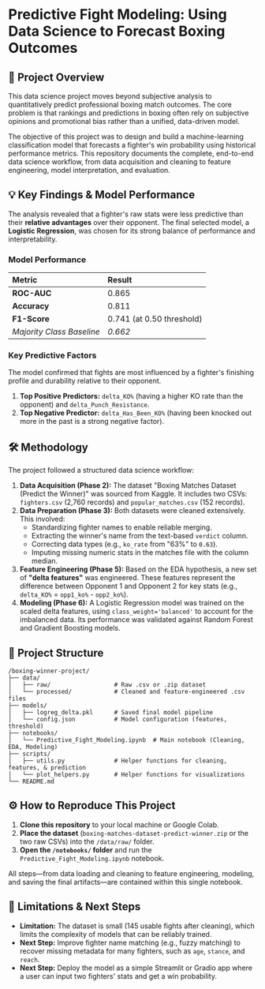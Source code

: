 # Predictive Fight Modeling: Using Data Science to Forecast Boxing Outcomes

## 🚀 Project Overview

This data science project moves beyond subjective analysis to quantitatively predict professional boxing match outcomes. The core problem is that rankings and predictions in boxing often rely on subjective opinions and promotional bias rather than a unified, data-driven model.

The objective of this project was to design and build a machine-learning classification model that forecasts a fighter's win probability using historical performance metrics. This repository documents the complete, end-to-end data science workflow, from data acquisition and cleaning to feature engineering, model interpretation, and evaluation.

## 💡 Key Findings & Model Performance

The analysis revealed that a fighter's raw stats were less predictive than their **relative advantages** over their opponent. The final selected model, a **Logistic Regression**, was chosen for its strong balance of performance and interpretability.

### Model Performance

| Metric | Result |
| :--- | :--- |
| **ROC-AUC** | 0.865 |
| **Accuracy** | 0.811|
| **F1-Score** | 0.741 (at 0.50 threshold)|
| *Majority Class Baseline* | *0.662* |

### Key Predictive Factors

The model confirmed that fights are most influenced by a fighter's finishing profile and durability relative to their opponent.

1.  **Top Positive Predictors:** `delta_KO%` (having a higher KO rate than the opponent) and `delta_Punch_Resistance`.
2.  **Top Negative Predictor:** `delta_Has_Been_KO%` (having been knocked out more in the past is a strong negative factor).

## 🛠️ Methodology

The project followed a structured data science workflow:

1.  **Data Acquisition (Phase 2):** The dataset "Boxing Matches Dataset (Predict the Winner)" was sourced from Kaggle. It includes two CSVs: `fighters.csv` (2,760 records) and `popular_matches.csv` (152 records).
2.  **Data Preparation (Phase 3):** Both datasets were cleaned extensively. This involved:
    * Standardizing fighter names to enable reliable merging.
    * Extracting the winner's name from the text-based `verdict` column.
    * Correcting data types (e.g., `ko_rate` from "63%" to `0.63`).
    * Imputing missing numeric stats in the matches file with the column median.
3.  **Feature Engineering (Phase 5):** Based on the EDA hypothesis, a new set of **"delta features"** was engineered. These features represent the difference between Opponent 1 and Opponent 2 for key stats (e.g., `delta_KO%` = `opp1_ko%` - `opp2_ko%`).
4.  **Modeling (Phase 6):** A Logistic Regression model was trained on the scaled delta features, using `class_weight='balanced'` to account for the imbalanced data. Its performance was validated against Random Forest and Gradient Boosting models.

## 📂 Project Structure
```
/boxing-winner-project/
├── data/
│   ├── raw/                  # Raw .csv or .zip dataset
│   └── processed/            # Cleaned and feature-engineered .csv files
├── models/
│   ├── logreg_delta.pkl      # Saved final model pipeline
│   └── config.json           # Model configuration (features, threshold)
├── notebooks/
│   └── Predictive_Fight_Modeling.ipynb  # Main notebook (Cleaning, EDA, Modeling)
├── scripts/
│   ├── utils.py              # Helper functions for cleaning, features, & prediction
│   └── plot_helpers.py       # Helper functions for visualizations
└── README.md
```
## ⚙️ How to Reproduce This Project

1.  **Clone this repository** to your local machine or Google Colab.
2.  **Place the dataset** (`boxing-matches-dataset-predict-winner.zip` or the two raw CSVs) into the `/data/raw/` folder.
3.  **Open the `/notebooks/` folder** and run the `Predictive_Fight_Modeling.ipynb` notebook.

All steps—from data loading and cleaning to feature engineering, modeling, and saving the final artifacts—are contained within this single notebook.

## 🔮 Limitations & Next Steps

* **Limitation:** The dataset is small (145 usable fights after cleaning), which limits the complexity of models that can be reliably trained.
* **Next Step:** Improve fighter name matching (e.g., fuzzy matching) to recover missing metadata for many fighters, such as `age`, `stance`, and `reach`.
* **Next Step:** Deploy the model as a simple Streamlit or Gradio app where a user can input two fighters' stats and get a win probability.
